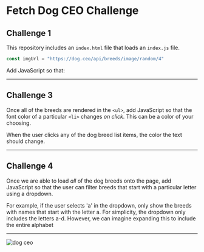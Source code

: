 # Fetch Dog CEO Challenge

## Challenge 1

This repository includes an `index.html` file that loads an `index.js` file.

```js
const imgUrl = "https://dog.ceo/api/breeds/image/random/4"
```

Add JavaScript so that:

<!-- - on page load
- fetch the images using the url above ⬆️
- parse the response as `JSON`
- add image elements to the DOM **for each**🤔 image in the array -->

---

<!-- ## Challenge 2

```js
const breedUrl = 'https://dog.ceo/api/breeds/list/all'
```

After the first challenge is completed, add JavaScript so that:

- on page load, fetch all the dog breeds using the url above ⬆️
- add the breeds to the page in an `<ul>` (take a look at the included `index.html`)

--- -->

## Challenge 3

Once all of the breeds are rendered in the `<ul>`, add JavaScript so that the
font color of a particular `<li>` changes _on click_. This can be a color of
your choosing.

When the user clicks any of the dog breed list items, the color the text should
change.

---

## Challenge 4

Once we are able to load _all_ of the dog breeds onto the page, add JavaScript
so that the user can filter breeds that start with a particular letter using a
dropdown.

For example, if the user selects 'a' in the dropdown, only show the breeds with
names that start with the letter a. For simplicity, the dropdown only includes
the letters a-d. However, we can imagine expanding this to include the entire
alphabet

---

![dog ceo](https://dog.ceo/img/dog.jpg)
